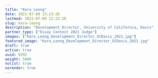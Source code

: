 ```yaml
---
title: "Kara Leong"
date: 2021-07-09 13:23:26
lastmod: 2021-07-09 13:23:26
slug: kara-leong
description: "Development Director, University of California, Davis"
partner_type: ["Essay Contest 2021 Judge"]
images: ["Kara_Leong_Development_Director_UCDavis_2021.jpg"]
featured_image: "Kara_Leong_Development_Director_UCDavis_2021.jpg"
draft: true
active: true
uuid: 9292
weight: 5000
nolist: true
norender: true
---
```

